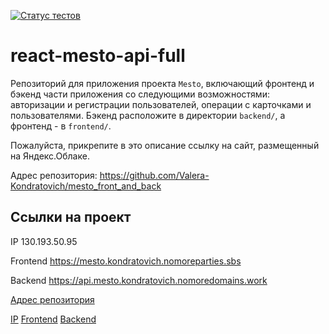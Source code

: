 [![Статус тестов](../../actions/workflows/tests.yml/badge.svg)](../../actions/workflows/tests.yml)

# react-mesto-api-full
Репозиторий для приложения проекта `Mesto`, включающий фронтенд и бэкенд части приложения со следующими возможностями: авторизации и регистрации пользователей, операции с карточками и пользователями. Бэкенд расположите в директории `backend/`, а фронтенд - в `frontend/`.

Пожалуйста, прикрепите в это описание ссылку на сайт, размещенный на Яндекс.Облаке.

Адрес репозитория: https://github.com/Valera-Kondratovich/mesto_front_and_back

## Ссылки на проект

IP  130.193.50.95

Frontend  https://mesto.kondratovich.nomoreparties.sbs

Backend  https://api.mesto.kondratovich.nomoredomains.work


[Адрес репозитория](https://github.com/Valera-Kondratovich/react-mesto-api-full-gha)

[IP](130.193.50.95)
[Frontend](https://mesto.kondratovich.nomoreparties.sbs)
[Backend](https://api.mesto.kondratovich.nomoredomains.work)
